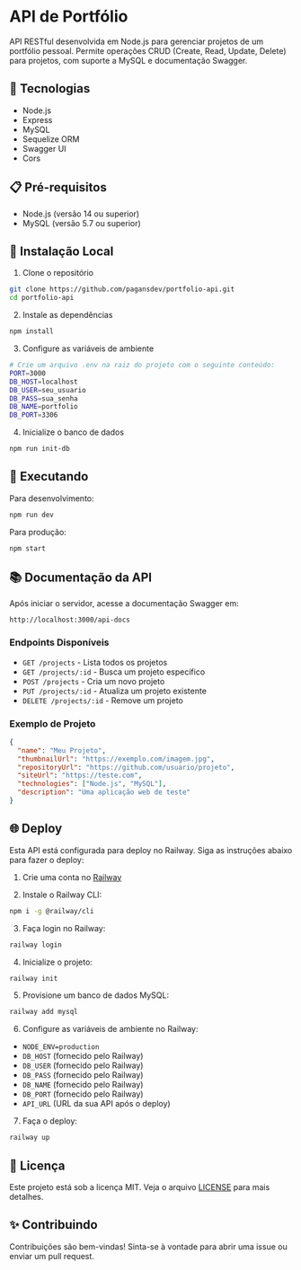 # API de Portfólio

API RESTful desenvolvida em Node.js para gerenciar projetos de um portfólio pessoal. Permite operações CRUD (Create, Read, Update, Delete) para projetos, com suporte a MySQL e documentação Swagger.

## 🚀 Tecnologias

- Node.js
- Express
- MySQL
- Sequelize ORM
- Swagger UI
- Cors

## 📋 Pré-requisitos

- Node.js (versão 14 ou superior)
- MySQL (versão 5.7 ou superior)

## 🔧 Instalação Local

1. Clone o repositório

```bash
git clone https://github.com/pagansdev/portfolio-api.git
cd portfolio-api
```

2. Instale as dependências

```bash
npm install
```

3. Configure as variáveis de ambiente

```bash
# Crie um arquivo .env na raiz do projeto com o seguinte conteúdo:
PORT=3000
DB_HOST=localhost
DB_USER=seu_usuario
DB_PASS=sua_senha
DB_NAME=portfolio
DB_PORT=3306
```

4. Inicialize o banco de dados

```bash
npm run init-db
```

## 🚀 Executando

Para desenvolvimento:

```bash
npm run dev
```

Para produção:

```bash
npm start
```

## 📚 Documentação da API

Após iniciar o servidor, acesse a documentação Swagger em:

```
http://localhost:3000/api-docs
```

### Endpoints Disponíveis

- `GET /projects` - Lista todos os projetos
- `GET /projects/:id` - Busca um projeto específico
- `POST /projects` - Cria um novo projeto
- `PUT /projects/:id` - Atualiza um projeto existente
- `DELETE /projects/:id` - Remove um projeto

### Exemplo de Projeto

```json
{
  "name": "Meu Projeto",
  "thumbnailUrl": "https://exemplo.com/imagem.jpg",
  "repositoryUrl": "https://github.com/usuario/projeto",
  "siteUrl": "https://teste.com",
  "technologies": ["Node.js", "MySQL"],
  "description": "Uma aplicação web de teste"
}
```

## 🌐 Deploy

Esta API está configurada para deploy no Railway. Siga as instruções abaixo para fazer o deploy:

1. Crie uma conta no [Railway](https://railway.app)

2. Instale o Railway CLI:

```bash
npm i -g @railway/cli
```

3. Faça login no Railway:

```bash
railway login
```

4. Inicialize o projeto:

```bash
railway init
```

5. Provisione um banco de dados MySQL:

```bash
railway add mysql
```

6. Configure as variáveis de ambiente no Railway:

- `NODE_ENV=production`
- `DB_HOST` (fornecido pelo Railway)
- `DB_USER` (fornecido pelo Railway)
- `DB_PASS` (fornecido pelo Railway)
- `DB_NAME` (fornecido pelo Railway)
- `DB_PORT` (fornecido pelo Railway)
- `API_URL` (URL da sua API após o deploy)

7. Faça o deploy:

```bash
railway up
```

## 📝 Licença

Este projeto está sob a licença MIT. Veja o arquivo [LICENSE](LICENSE) para mais detalhes.

## ✨ Contribuindo

Contribuições são bem-vindas! Sinta-se à vontade para abrir uma issue ou enviar um pull request.
